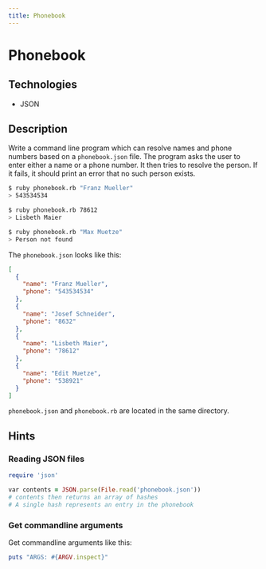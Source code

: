```yaml
---
title: Phonebook
---
```


# Phonebook

## Technologies

- JSON

## Description

Write a command line program which can resolve names and phone numbers based on a `phonebook.json` file.
The program asks the user to enter either a name or a phone number. It then tries to resolve the person. If it fails, it should print
an error that no such person exists.

```bash
$ ruby phonebook.rb "Franz Mueller"
> 543534534 

$ ruby phonebook.rb 78612
> Lisbeth Maier

$ ruby phonebook.rb "Max Muetze"
> Person not found
```

The `phonebook.json` looks like this:

```json
[
  {
    "name": "Franz Mueller",
    "phone": "543534534"
  },
  {
    "name": "Josef Schneider",
    "phone": "8632"
  },
  {
    "name": "Lisbeth Maier",
    "phone": "78612"
  },
  {
    "name": "Edit Muetze",
    "phone": "538921"
  }
]
```

`phonebook.json` and `phonebook.rb` are located in the same directory. 

## Hints

### Reading JSON files

```ruby
require 'json'

var contents = JSON.parse(File.read('phonebook.json'))
# contents then returns an array of hashes
# A single hash represents an entry in the phonebook
```

### Get commandline arguments

Get commandline arguments like this:

```ruby
puts "ARGS: #{ARGV.inspect}"
```
